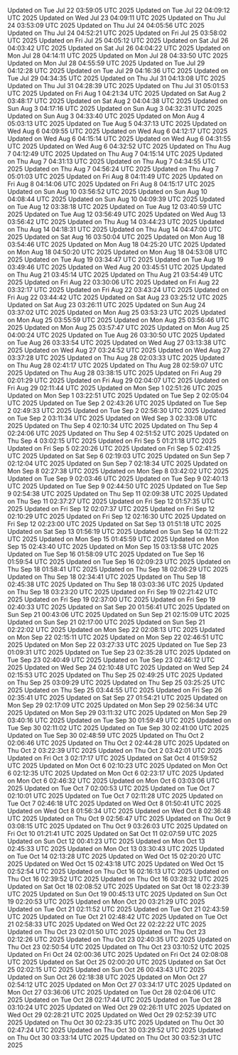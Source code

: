 Updated on Tue Jul 22 03:59:05 UTC 2025
Updated on Tue Jul 22 04:09:12 UTC 2025
Updated on Wed Jul 23 04:09:11 UTC 2025
Updated on Thu Jul 24 03:53:09 UTC 2025
Updated on Thu Jul 24 04:05:56 UTC 2025
Updated on Thu Jul 24 04:52:21 UTC 2025
Updated on Fri Jul 25 03:58:02 UTC 2025
Updated on Fri Jul 25 04:05:12 UTC 2025
Updated on Sat Jul 26 04:03:42 UTC 2025
Updated on Sat Jul 26 04:04:22 UTC 2025
Updated on Mon Jul 28 04:14:11 UTC 2025
Updated on Mon Jul 28 04:33:50 UTC 2025
Updated on Mon Jul 28 04:55:59 UTC 2025
Updated on Tue Jul 29 04:12:28 UTC 2025
Updated on Tue Jul 29 04:16:36 UTC 2025
Updated on Tue Jul 29 04:34:35 UTC 2025
Updated on Thu Jul 31 04:13:08 UTC 2025
Updated on Thu Jul 31 04:28:39 UTC 2025
Updated on Thu Jul 31 05:01:53 UTC 2025
Updated on Fri Aug  1 04:21:34 UTC 2025
Updated on Sat Aug  2 03:48:17 UTC 2025
Updated on Sat Aug  2 04:04:38 UTC 2025
Updated on Sun Aug  3 04:17:16 UTC 2025
Updated on Sun Aug  3 04:32:31 UTC 2025
Updated on Sun Aug  3 04:33:40 UTC 2025
Updated on Mon Aug  4 05:03:13 UTC 2025
Updated on Tue Aug  5 04:37:13 UTC 2025
Updated on Wed Aug  6 04:09:55 UTC 2025
Updated on Wed Aug  6 04:12:17 UTC 2025
Updated on Wed Aug  6 04:15:14 UTC 2025
Updated on Wed Aug  6 04:31:55 UTC 2025
Updated on Wed Aug  6 04:32:52 UTC 2025
Updated on Thu Aug  7 04:12:49 UTC 2025
Updated on Thu Aug  7 04:15:14 UTC 2025
Updated on Thu Aug  7 04:31:13 UTC 2025
Updated on Thu Aug  7 04:34:55 UTC 2025
Updated on Thu Aug  7 04:56:24 UTC 2025
Updated on Thu Aug  7 05:01:03 UTC 2025
Updated on Fri Aug  8 04:11:49 UTC 2025
Updated on Fri Aug  8 04:14:06 UTC 2025
Updated on Fri Aug  8 04:15:17 UTC 2025
Updated on Sun Aug 10 03:56:52 UTC 2025
Updated on Sun Aug 10 04:08:44 UTC 2025
Updated on Sun Aug 10 04:09:39 UTC 2025
Updated on Tue Aug 12 03:38:18 UTC 2025
Updated on Tue Aug 12 03:40:59 UTC 2025
Updated on Tue Aug 12 03:56:49 UTC 2025
Updated on Wed Aug 13 03:56:42 UTC 2025
Updated on Thu Aug 14 03:44:23 UTC 2025
Updated on Thu Aug 14 04:18:31 UTC 2025
Updated on Thu Aug 14 04:47:00 UTC 2025
Updated on Sat Aug 16 03:50:04 UTC 2025
Updated on Mon Aug 18 03:54:46 UTC 2025
Updated on Mon Aug 18 04:25:20 UTC 2025
Updated on Mon Aug 18 04:50:20 UTC 2025
Updated on Mon Aug 18 04:53:08 UTC 2025
Updated on Tue Aug 19 03:34:47 UTC 2025
Updated on Tue Aug 19 03:49:46 UTC 2025
Updated on Wed Aug 20 03:45:51 UTC 2025
Updated on Thu Aug 21 03:45:14 UTC 2025
Updated on Thu Aug 21 03:54:49 UTC 2025
Updated on Fri Aug 22 03:30:06 UTC 2025
Updated on Fri Aug 22 03:32:17 UTC 2025
Updated on Fri Aug 22 03:43:24 UTC 2025
Updated on Fri Aug 22 03:44:42 UTC 2025
Updated on Sat Aug 23 03:25:12 UTC 2025
Updated on Sat Aug 23 03:26:11 UTC 2025
Updated on Sun Aug 24 03:37:02 UTC 2025
Updated on Mon Aug 25 03:53:23 UTC 2025
Updated on Mon Aug 25 03:55:59 UTC 2025
Updated on Mon Aug 25 03:56:46 UTC 2025
Updated on Mon Aug 25 03:57:47 UTC 2025
Updated on Mon Aug 25 04:00:24 UTC 2025
Updated on Tue Aug 26 03:30:50 UTC 2025
Updated on Tue Aug 26 03:33:54 UTC 2025
Updated on Wed Aug 27 03:13:38 UTC 2025
Updated on Wed Aug 27 03:24:52 UTC 2025
Updated on Wed Aug 27 03:37:28 UTC 2025
Updated on Thu Aug 28 02:03:33 UTC 2025
Updated on Thu Aug 28 02:41:17 UTC 2025
Updated on Thu Aug 28 02:59:07 UTC 2025
Updated on Thu Aug 28 03:38:15 UTC 2025
Updated on Fri Aug 29 02:01:29 UTC 2025
Updated on Fri Aug 29 02:04:07 UTC 2025
Updated on Fri Aug 29 02:11:44 UTC 2025
Updated on Mon Sep  1 02:51:26 UTC 2025
Updated on Mon Sep  1 03:22:51 UTC 2025
Updated on Tue Sep  2 02:05:04 UTC 2025
Updated on Tue Sep  2 02:43:26 UTC 2025
Updated on Tue Sep  2 02:49:33 UTC 2025
Updated on Tue Sep  2 02:56:30 UTC 2025
Updated on Tue Sep  2 03:11:34 UTC 2025
Updated on Wed Sep  3 02:33:08 UTC 2025
Updated on Thu Sep  4 02:10:34 UTC 2025
Updated on Thu Sep  4 02:24:06 UTC 2025
Updated on Thu Sep  4 02:51:52 UTC 2025
Updated on Thu Sep  4 03:02:15 UTC 2025
Updated on Fri Sep  5 01:21:18 UTC 2025
Updated on Fri Sep  5 02:20:26 UTC 2025
Updated on Fri Sep  5 02:41:25 UTC 2025
Updated on Sat Sep  6 02:19:03 UTC 2025
Updated on Sun Sep  7 02:12:04 UTC 2025
Updated on Sun Sep  7 02:18:34 UTC 2025
Updated on Mon Sep  8 02:27:38 UTC 2025
Updated on Mon Sep  8 03:42:02 UTC 2025
Updated on Tue Sep  9 02:03:46 UTC 2025
Updated on Tue Sep  9 02:40:13 UTC 2025
Updated on Tue Sep  9 02:44:50 UTC 2025
Updated on Tue Sep  9 02:54:38 UTC 2025
Updated on Thu Sep 11 02:09:38 UTC 2025
Updated on Thu Sep 11 02:37:27 UTC 2025
Updated on Fri Sep 12 01:57:35 UTC 2025
Updated on Fri Sep 12 02:07:37 UTC 2025
Updated on Fri Sep 12 02:10:29 UTC 2025
Updated on Fri Sep 12 02:16:30 UTC 2025
Updated on Fri Sep 12 02:23:00 UTC 2025
Updated on Sat Sep 13 01:51:18 UTC 2025
Updated on Sat Sep 13 01:56:19 UTC 2025
Updated on Sun Sep 14 02:11:22 UTC 2025
Updated on Mon Sep 15 01:45:59 UTC 2025
Updated on Mon Sep 15 02:43:40 UTC 2025
Updated on Mon Sep 15 03:13:58 UTC 2025
Updated on Tue Sep 16 01:58:09 UTC 2025
Updated on Tue Sep 16 01:59:54 UTC 2025
Updated on Tue Sep 16 02:09:23 UTC 2025
Updated on Thu Sep 18 01:58:41 UTC 2025
Updated on Thu Sep 18 02:06:29 UTC 2025
Updated on Thu Sep 18 02:34:41 UTC 2025
Updated on Thu Sep 18 02:45:38 UTC 2025
Updated on Thu Sep 18 03:03:36 UTC 2025
Updated on Thu Sep 18 03:23:20 UTC 2025
Updated on Fri Sep 19 02:21:42 UTC 2025
Updated on Fri Sep 19 02:37:00 UTC 2025
Updated on Fri Sep 19 02:40:33 UTC 2025
Updated on Sat Sep 20 01:56:41 UTC 2025
Updated on Sun Sep 21 00:43:06 UTC 2025
Updated on Sun Sep 21 02:15:09 UTC 2025
Updated on Sun Sep 21 02:17:00 UTC 2025
Updated on Sun Sep 21 02:22:02 UTC 2025
Updated on Mon Sep 22 02:08:13 UTC 2025
Updated on Mon Sep 22 02:15:11 UTC 2025
Updated on Mon Sep 22 02:46:51 UTC 2025
Updated on Mon Sep 22 03:27:33 UTC 2025
Updated on Tue Sep 23 01:09:31 UTC 2025
Updated on Tue Sep 23 02:35:28 UTC 2025
Updated on Tue Sep 23 02:40:49 UTC 2025
Updated on Tue Sep 23 02:46:12 UTC 2025
Updated on Wed Sep 24 02:10:48 UTC 2025
Updated on Wed Sep 24 02:15:53 UTC 2025
Updated on Thu Sep 25 02:49:25 UTC 2025
Updated on Thu Sep 25 03:09:29 UTC 2025
Updated on Thu Sep 25 03:25:25 UTC 2025
Updated on Thu Sep 25 03:44:55 UTC 2025
Updated on Fri Sep 26 02:35:41 UTC 2025
Updated on Sat Sep 27 01:54:21 UTC 2025
Updated on Mon Sep 29 02:17:09 UTC 2025
Updated on Mon Sep 29 02:56:34 UTC 2025
Updated on Mon Sep 29 03:11:32 UTC 2025
Updated on Mon Sep 29 03:40:16 UTC 2025
Updated on Tue Sep 30 01:59:49 UTC 2025
Updated on Tue Sep 30 02:11:02 UTC 2025
Updated on Tue Sep 30 02:41:00 UTC 2025
Updated on Tue Sep 30 02:48:59 UTC 2025
Updated on Thu Oct  2 02:06:46 UTC 2025
Updated on Thu Oct  2 02:44:28 UTC 2025
Updated on Thu Oct  2 03:22:39 UTC 2025
Updated on Thu Oct  2 03:42:01 UTC 2025
Updated on Fri Oct  3 02:17:17 UTC 2025
Updated on Sat Oct  4 01:59:52 UTC 2025
Updated on Mon Oct  6 02:10:23 UTC 2025
Updated on Mon Oct  6 02:12:35 UTC 2025
Updated on Mon Oct  6 02:23:17 UTC 2025
Updated on Mon Oct  6 02:46:32 UTC 2025
Updated on Mon Oct  6 03:03:06 UTC 2025
Updated on Tue Oct  7 02:00:53 UTC 2025
Updated on Tue Oct  7 02:10:01 UTC 2025
Updated on Tue Oct  7 02:11:28 UTC 2025
Updated on Tue Oct  7 02:46:18 UTC 2025
Updated on Wed Oct  8 01:50:41 UTC 2025
Updated on Wed Oct  8 01:56:34 UTC 2025
Updated on Wed Oct  8 02:36:48 UTC 2025
Updated on Thu Oct  9 02:56:47 UTC 2025
Updated on Thu Oct  9 03:08:15 UTC 2025
Updated on Thu Oct  9 03:26:03 UTC 2025
Updated on Fri Oct 10 01:21:41 UTC 2025
Updated on Sat Oct 11 02:07:59 UTC 2025
Updated on Sun Oct 12 00:41:23 UTC 2025
Updated on Mon Oct 13 02:45:33 UTC 2025
Updated on Mon Oct 13 03:30:43 UTC 2025
Updated on Tue Oct 14 02:13:28 UTC 2025
Updated on Wed Oct 15 02:20:20 UTC 2025
Updated on Wed Oct 15 02:43:18 UTC 2025
Updated on Wed Oct 15 02:52:54 UTC 2025
Updated on Thu Oct 16 02:16:13 UTC 2025
Updated on Thu Oct 16 02:39:52 UTC 2025
Updated on Thu Oct 16 03:28:32 UTC 2025
Updated on Sat Oct 18 02:08:52 UTC 2025
Updated on Sat Oct 18 02:23:39 UTC 2025
Updated on Sun Oct 19 00:45:13 UTC 2025
Updated on Sun Oct 19 02:20:53 UTC 2025
Updated on Mon Oct 20 03:21:29 UTC 2025
Updated on Tue Oct 21 02:11:52 UTC 2025
Updated on Tue Oct 21 02:43:59 UTC 2025
Updated on Tue Oct 21 02:48:42 UTC 2025
Updated on Tue Oct 21 02:58:33 UTC 2025
Updated on Wed Oct 22 02:22:22 UTC 2025
Updated on Thu Oct 23 02:01:50 UTC 2025
Updated on Thu Oct 23 02:12:26 UTC 2025
Updated on Thu Oct 23 02:40:35 UTC 2025
Updated on Thu Oct 23 02:50:54 UTC 2025
Updated on Thu Oct 23 03:10:52 UTC 2025
Updated on Fri Oct 24 02:00:36 UTC 2025
Updated on Fri Oct 24 02:08:08 UTC 2025
Updated on Sat Oct 25 02:00:20 UTC 2025
Updated on Sat Oct 25 02:02:15 UTC 2025
Updated on Sun Oct 26 00:43:43 UTC 2025
Updated on Sun Oct 26 02:18:38 UTC 2025
Updated on Mon Oct 27 02:54:12 UTC 2025
Updated on Mon Oct 27 03:34:17 UTC 2025
Updated on Mon Oct 27 03:36:06 UTC 2025
Updated on Tue Oct 28 02:04:06 UTC 2025
Updated on Tue Oct 28 02:17:44 UTC 2025
Updated on Tue Oct 28 03:10:24 UTC 2025
Updated on Wed Oct 29 02:26:11 UTC 2025
Updated on Wed Oct 29 02:28:21 UTC 2025
Updated on Wed Oct 29 02:52:39 UTC 2025
Updated on Thu Oct 30 02:23:35 UTC 2025
Updated on Thu Oct 30 02:47:24 UTC 2025
Updated on Thu Oct 30 03:29:52 UTC 2025
Updated on Thu Oct 30 03:33:14 UTC 2025
Updated on Thu Oct 30 03:52:31 UTC 2025
